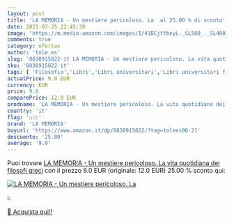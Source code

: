 ```yaml
---
layout: post
title: 'LA MEMORIA - Un mestiere pericoloso. La  al 25.00 % di sconto'
date: 2021-07-25 22:45:39
image: 'https://m.media-amazon.com/images/I/41BCjtYbeyL._SL500_._SL400_.jpg'
comments: true
category: ofertas
author: 'tole.es'
slug: '8838915822-it LA MEMORIA - Un mestiere pericoloso. La vita quotidiana...'
sku: '8838915822-it'
tags: [ 'Filosofia','Libri','Libri universitari','Libri universitari filosofia','Libri universitari scienze umanistiche','Società e scienze sociali','Storia e indagini filosofiche','la memoria', ]
actualPrice: 9.0 EUR
currency: EUR
price: 9.0
comparePrice: 12.0 EUR
prodname: 'LA MEMORIA - Un mestiere pericoloso. La vita quotidiana dei filosofi greci'
country: 'it'
flag: '🇮🇹'
brand: 'LA MEMORIA'
buyurl: 'https://www.amazon.it/dp/8838915822/?tag=tolees00-21'
descuento: '25.00'
average: '9.0'
---
```


Puoi trovare [LA MEMORIA - Un mestiere pericoloso. La vita quotidiana dei filosofi greci](https://www.amazon.it/dp/8838915822/?tag=tolees00-21) con il prezzo 9.0 EUR (originale: 12.0 EUR) 25.00 % sconto qui:

[![LA MEMORIA - Un mestiere pericoloso. La ](https://m.media-amazon.com/images/I/41BCjtYbeyL._SL500_._SL400_.jpg)](https://www.amazon.it/dp/8838915822/?tag=tolees00-21)

ℹ️:


[🛒 Acquista qui!!](https://www.amazon.it/dp/8838915822/?tag=tolees00-21)
